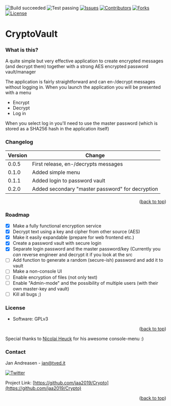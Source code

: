 ![Build succeeded][build-shield]
![Test passing][test-shield]
[![Issues][issues-shield]][issues-url]
[![Contributors][contributors-shield]][contributors-url]
[![Forks][forks-shield]][forks-url]
[![License][license-shield]][license-url]
# CryptoVault

### What is this?
A quite simple but very effective application to create encrypted messages (and decrypt them) together with a strong AES encrypted password vault/manager

The application is fairly straightforward and can en-/decrypt messages without logging in.
When you launch the application you will be presented with a menu
- Encrypt
- Decrypt
- Log in

When you select log in you'll need to use the master password (which is stored as a SHA256 hash in the application itself)

### Changelog
| Version | Change |
|-|-|
| 0.0.5 | First release, en-/decrypts messages |
| 0.1.0 | Added simple menu |
| 0.1.1 | Added login to password vault |
| 0.2.0 | Added secondary "master password" for decryption |
<p align="right">(<a href="#top">back to top</a>)</p>

### Roadmap
- [x] Make a fully functional encryption service
- [x] Decrypt text using a key and cipher from other source (AES)
- [x] Make it easily expandable (prepare for web frontend etc.)
- [x] Create a password vault with secure login
- [x] Separate login password and the master password/key (Currently you *can* reverse engineer and decrypt it if you look at the src
- [ ] Add function to generate a random (secure-ish) password and add it to vault
- [ ] Make a non-console UI
- [ ] Enable encryption of files (not only text)
- [ ] Enable "Admin-mode" and the possibility of multiple users (with their own master-key and vault)
- [ ] Kill all bugs ;)

### License
* Software: GPLv3
<p align="right">(<a href="#top">back to top</a>)</p>

Special thanks to [Nicolai Heuck](https://github.com/nicolaiheuck/) for his awesome console-menu :)

### Contact

Jan Andreasen - jan@tved.it

[![Twitter][twitter-shield]][twitter-url]

Project Link: [https://github.com/jaa2019/Crypto](https://github.com/jaa2019/Crypto)
<p align="right">(<a href="#top">back to top</a>)</p>


<!-- MARKDOWN LINKS & IMAGES -->
<!-- https://www.markdownguide.org/basic-syntax/#reference-style-links -->
[build-shield]: https://img.shields.io/badge/Build-succeeded-brightgreen.svg
[test-shield]: https://img.shields.io/badge/Tests-passing-brightgreen.svg
[contributors-shield]: https://img.shields.io/github/contributors/jaa2019/Crypto.svg?style=badge
[contributors-url]: https://github.com/jaa2019/Crypto/graphs/contributors
[forks-shield]: https://img.shields.io/github/forks/jaa2019/Crypto.svg?style=badge
[forks-url]: https://github.com/jaa2019/Crypto/network/members
[issues-shield]: https://img.shields.io/github/issues/jaa2019/Crypto.svg?style=badge
[issues-url]: https://github.com/jaa2019/Crypto/issues
[license-shield]: https://img.shields.io/github/license/jaa2019/Crypto.svg?style=badge
[license-url]: https://github.com/jaa2019/Crypto/blob/master/LICENSE.txt
[twitter-shield]: https://img.shields.io/twitter/follow/andreasen_jan?style=social
[twitter-url]: https://twitter.com/andreasen_jan
